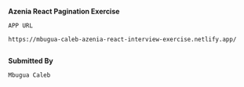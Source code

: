 **Azenia React Pagination Exercise**

```
APP URL

https://mbugua-caleb-azenia-react-interview-exercise.netlify.app/


```

**Submitted By**

```
Mbugua Caleb

```

